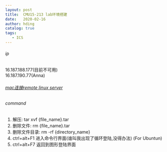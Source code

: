 ```yaml
---
layout: post
title:  CMU15-213 lab环境搭建
date:   2020-02-16
author: hding
catalog: true
tags:
   - ICS
---
```

###### ip
16.187.188.177(目前不可用)  
16.187.190.77(Anna)

###### [mac连接remote linux server](https://blog.csdn.net/weixin_39082608/article/details/79709042)

###### command
1. 解压: tar xvf {file_name}.tar
2. 删除文件: rm {file_name}.tar
3. 删除文件目录: rm -rf {directory_name}
4. ctrl+alt+F1 进入命令行界面(谁叫我出现了循环登陆,没得办法) (For Ubuntun)
5. ctrl+alt+F7 返回到图形登陆界面


























